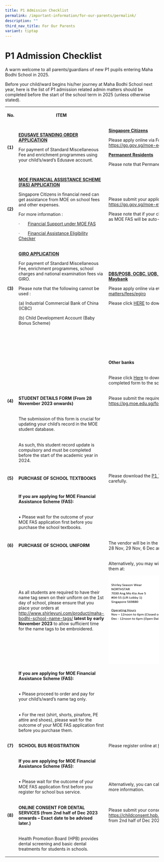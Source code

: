 ```yaml
---
title: P1 Admission Checklist
permalink: /important-information/for-our-parents/permalink/
description: ""
third_nav_title: For Our Parents
variant: tiptap
---
```

<h1><strong>P1 Admission Checklist</strong></h1>
<p>A warm welcome to all parents/guardians of new P1 pupils entering Maha
Bodhi School in 2025.</p>
<p>Before your child/ward begins his/her journey at Maha Bodhi School next
year, here is the list of P1 admission related admin matters should be
completed before the start of the school term in 2025 (unless otherwise
stated).</p>
<p></p>
<table style="minWidth: 75px">
<colgroup>
<col>
<col>
<col>
</colgroup>
<tbody>
<tr>
<th rowspan="1" colspan="1">
<p><strong>No.</strong>
</p>
</th>
<th rowspan="1" colspan="1">
<p><strong>ITEM</strong>
</p>
</th>
<th rowspan="1" colspan="1">
<p><strong>INSTRUCTIONS</strong>
</p>
</th>
</tr>
<tr>
<td rowspan="1" colspan="1">
<p><strong>(1)</strong>
</p>
</td>
<td rowspan="1" colspan="1">
<p><strong><u>EDUSAVE STANDING ORDER APPLICATION</u></strong>
</p>
<p>For payment of Standard Miscellaneous Fee and enrichment programmes using
your child’s/ward’s Edusave account.</p>
</td>
<td rowspan="1" colspan="1">
<p><strong><u>Singapore Citizens</u></strong>
</p>
<p>Please apply online via FormSG (SingPass login required) at <a href="https://go.gov.sg/moe-edusave-signup" rel="noopener noreferrer nofollow" target="_blank">https://go.gov.sg/moe-edusave-signup</a>
</p>
<p></p>
<p><strong><u>Permanent Residents</u></strong>
</p>
<p></p>
<p>Please note that Permanent Residents are not eligible for Edusave deduction</p>
</td>
</tr>
<tr>
<td rowspan="1" colspan="1">
<p><strong>(2)</strong>
</p>
</td>
<td rowspan="1" colspan="1">
<p><strong><u>MOE FINANCIAL ASSISTANCE SCHEME (FAS) APPLICATION</u></strong>
</p>
<p></p>
<p>Singapore Citizens in financial need can get assistance from MOE on school
fees and other expenses.</p>
<p></p>
<p>For more information :</p>
<p>·&nbsp;&nbsp;&nbsp;&nbsp;&nbsp;&nbsp; <a href="/files/MOE_FAS_Application_Form_2025.pdf" rel="noopener noreferrer nofollow" target="_blank"><u>Financial Support under MOE FAS</u></a>
</p>
<p>·&nbsp;&nbsp;&nbsp;&nbsp;&nbsp;&nbsp; <a href="https://www.moe.gov.sg/financial-matters/financial-assistance" rel="noopener nofollow" target="_blank">Financial Assistance Eligibility Checker</a>
</p>
</td>
<td rowspan="1" colspan="1">
<p>Please submit your application online (SingPass Login required) at <a href="https://form.gov.sg/64e2f8f73f582600139f54ac" rel="noopener noreferrer nofollow" target="_blank">https://go.gov.sg/moe-efas</a>
</p>
<p></p>
<p>Please note that if your child is a ComCare recipient, you do not need
to apply as MOE FAS will be auto-granted to ComCare beneficiaries.</p>
</td>
</tr>
<tr>
<td rowspan="1" colspan="1">
<p><strong>(3)</strong>
</p>
</td>
<td rowspan="1" colspan="1">
<p><strong><u>GIRO APPLICATION</u></strong>
</p>
<p></p>
<p>For payment of Standard Miscellaneous Fee, enrichment programmes, school
charges and national examination fees via GIRO.</p>
<p></p>
<p>Please note that the following cannot be used :</p>
<p>(a) Industrial Commercial Bank of China (ICBC)</p>
<p>(b) Child Development Account (Baby Bonus Scheme)</p>
<p></p>
</td>
<td rowspan="1" colspan="1">
<p><strong><u>DBS/POSB, OCBC, UOB, HSBC, Standard Chartered Bank, Bank of China, Maybank</u></strong>
</p>
<p></p>
<p>Please apply online via eGIRO at <a href="https://www.moe.gov.sg/financial-matters/fees/egiro" rel="noopener noreferrer nofollow" target="_blank">https://www.moe.gov.sg/financial-matters/fees/egiro</a>
</p>
<p></p>
<p>Please click <a href="/files/MOEEGIROUSERGUIDE.pdf" rel="noopener noreferrer nofollow" target="_blank">HERE</a>
<a href="/files/user%20guide%20for%20egiro%20application%20as%20at%204th%20sep%202023.pdf" rel="noopener noreferrer nofollow" target="_blank"></a>to download the eGIRO User Guide.</p>
</td>
</tr>
<tr>
<td rowspan="1" colspan="1">
<p></p>
</td>
<td rowspan="1" colspan="1">
<p></p>
</td>
<td rowspan="1" colspan="1">
<p></p>
</td>
</tr>
<tr>
<td rowspan="1" colspan="1">
<p></p>
</td>
<td rowspan="1" colspan="1">
<p></p>
</td>
<td rowspan="1" colspan="1">
<p></p>
</td>
</tr>
<tr>
<td rowspan="1" colspan="1">
<p></p>
</td>
<td rowspan="1" colspan="1">
<p></p>
<p></p>
</td>
<td rowspan="1" colspan="1">
<p></p>
</td>
</tr>
<tr>
<td rowspan="1" colspan="1">
<p></p>
</td>
<td rowspan="1" colspan="1">
<p></p>
</td>
<td rowspan="1" colspan="1">
<p></p>
</td>
</tr>
<tr>
<td rowspan="1" colspan="1">
<p></p>
</td>
<td rowspan="1" colspan="1">
<p></p>
</td>
<td rowspan="1" colspan="1">
<p><strong>Other banks</strong>
</p>
</td>
</tr>
<tr>
<td rowspan="1" colspan="1">
<p></p>
</td>
<td rowspan="1" colspan="1">
<p></p>
</td>
<td rowspan="1" colspan="1">
<p>Please click <a href="/files/to%20join%20giro%20with%20moe,%20bank%20account%20holder%20can%20use%20the%20following%20methods%20below.pdf" rel="noopener noreferrer nofollow" target="_blank">Here</a> to
download the GIRO application form and submit the completed form to the
school General Office (Mon to Fri 8am to 5pm).</p>
</td>
</tr>
<tr>
<td rowspan="1" colspan="1">
<p><strong>(4)</strong>
</p>
</td>
<td rowspan="1" colspan="1">
<p><strong>STUDENT DETAILS FORM (From 28 November 2023 onwards)</strong>
</p>
</td>
<td rowspan="1" colspan="1">
<p>Please submit the required details at (SingPass Login required) <a href="https://pg.moe.edu.sg/forms/sdf" rel="noopener noreferrer nofollow" target="_blank">https://pg.moe.edu.sg/forms/sdf</a> from
28 November 2023 onwards.</p>
</td>
</tr>
<tr>
<td rowspan="1" colspan="1">
<p></p>
</td>
<td rowspan="1" colspan="1">
<p>The submission of this form is crucial for updating your child’s record
in the MOE student database.</p>
</td>
<td rowspan="1" colspan="1">
<p></p>
</td>
</tr>
<tr>
<td rowspan="1" colspan="1">
<p></p>
</td>
<td rowspan="1" colspan="1">
<p>As such, this student record update is compulsory and must be completed
before the start of the academic year in 2024.</p>
</td>
<td rowspan="1" colspan="1">
<p></p>
</td>
</tr>
<tr>
<td rowspan="1" colspan="1">
<p><strong>(5)</strong>
</p>
</td>
<td rowspan="1" colspan="1">
<p><strong>PURCHASE OF SCHOOL TEXTBOOKS</strong>
</p>
</td>
<td rowspan="1" colspan="1">
<p>Please download the <a href="/files/2024%20p1%20school%20textbooks%20list.pdf" rel="noopener noreferrer nofollow" target="_blank">P1 Textbook List</a> and
read the ordering instructions carefully.</p>
</td>
</tr>
<tr>
<td rowspan="1" colspan="1">
<p></p>
</td>
<td rowspan="1" colspan="1">
<p><strong>If you are applying for MOE Financial Assistance Scheme (FAS):</strong>
</p>
</td>
<td rowspan="1" colspan="1">
<p></p>
</td>
</tr>
<tr>
<td rowspan="1" colspan="1">
<p></p>
</td>
<td rowspan="1" colspan="1">
<p>• Please wait for the outcome of your MOE FAS application first before
you purchase the school textbooks.</p>
</td>
<td rowspan="1" colspan="1">
<p></p>
</td>
</tr>
<tr>
<td rowspan="1" colspan="1">
<p><strong>(6)</strong>
</p>
</td>
<td rowspan="1" colspan="1">
<p><strong>PURCHASE OF SCHOOL UNIFORM</strong>
</p>
</td>
<td rowspan="1" colspan="1">
<p>The vendor will be in the school to sell school uniforms from 9am to 3pm
on 28 Nov, 29 Nov, 6 Dec and 11 Dec 2023.</p>
</td>
</tr>
<tr>
<td rowspan="1" colspan="1">
<p></p>
</td>
<td rowspan="1" colspan="1">
<p>As all students are required to have their name tag sewn on their uniform
on the 1st day of school, please ensure that you place your orders at
<a href="http://www.shirleyuni.com/product/maha-bodhi-school-name-tags/" rel="noopener noreferrer nofollow" target="_blank">http://www.shirleyuni.com/product/maha-bodhi-school-name-tags/</a> <strong>latest by early November 2023</strong> to
allow sufficient time for the name tags to be embroidered.</p>
</td>
<td rowspan="1" colspan="1">
<p>Alternatively, you may wish to purchase online at www.shirleyuni.com or
visit them at:</p>
<div class="isomer-image-wrapper">
<img style="width: 100%" height="auto" width="100%" alt="Shirley Season Address &amp; Operation Hours" src="/images/shirley%20season%20address%20&amp;%20operation%20hours.jpg">
</div>
</td>
</tr>
<tr>
<td rowspan="1" colspan="1">
<p></p>
</td>
<td rowspan="1" colspan="1">
<p><strong>If you are applying for MOE Financial Assistance Scheme (FAS):</strong>
</p>
</td>
<td rowspan="1" colspan="1">
<p></p>
</td>
</tr>
<tr>
<td rowspan="1" colspan="1">
<p></p>
</td>
<td rowspan="1" colspan="1">
<p>• Please proceed to order and pay for your child’s/ward’s name tag only.</p>
</td>
<td rowspan="1" colspan="1">
<p></p>
</td>
</tr>
<tr>
<td rowspan="1" colspan="1">
<p></p>
</td>
<td rowspan="1" colspan="1">
<p>• For the rest (shirt, shorts, pinafore, PE attire and shoes), please
wait for the outcome of your MOE FAS application first before you purchase
them.</p>
</td>
<td rowspan="1" colspan="1">
<p></p>
</td>
</tr>
<tr>
<td rowspan="1" colspan="1">
<p><strong>(7)</strong>
</p>
</td>
<td rowspan="1" colspan="1">
<p><strong>SCHOOL BUS REGISTRATION</strong>
</p>
</td>
<td rowspan="1" colspan="1">
<p>Please register online at <a href="https://docs.google.com/forms/d/e/1FAIpQLSeoHnH7vxE0-BMU_ixuLrWpSVXph42qqJZtcptBY_TNdMPuvQ/viewform" rel="noopener noreferrer nofollow" target="_blank">https://forms.gle/EriDn2Np1rHkfXn49</a>
</p>
</td>
</tr>
<tr>
<td rowspan="1" colspan="1">
<p></p>
</td>
<td rowspan="1" colspan="1">
<p><strong>If you are applying for MOE Financial Assistance Scheme (FAS):</strong>
</p>
</td>
<td rowspan="1" colspan="1">
<p></p>
</td>
</tr>
<tr>
<td rowspan="1" colspan="1">
<p></p>
</td>
<td rowspan="1" colspan="1">
<p>• Please wait for the outcome of your MOE FAS application first before
you register for school bus service.</p>
</td>
<td rowspan="1" colspan="1">
<p>Alternatively, you can call Ms Neo (8428 1061) or Mr Neo (6445 8088) for
more information.</p>
</td>
</tr>
<tr>
<td rowspan="1" colspan="1">
<p><strong>(8)</strong>
</p>
</td>
<td rowspan="1" colspan="1">
<p><strong>ONLINE CONSENT FOR DENTAL SERVICES</strong>  <strong>(from 2nd half of Dec 2023 onwards – Exact date to be advised later.)</strong>
</p>
</td>
<td rowspan="1" colspan="1">
<p>Please submit your consent online at (SingPass Login required) <a href="https://childconsent.hpb.gov.sg/ship/process/SHIP/OnlineChildConsentPortal" rel="noopener noreferrer nofollow" target="_blank">https://childconsent.hpb.gov.sg/ship/process/SHIP/OnlineChildConsentPortal</a> from
2nd half of Dec 2023 onwards – Exact date to be advised later.</p>
</td>
</tr>
<tr>
<td rowspan="1" colspan="1">
<p></p>
</td>
<td rowspan="1" colspan="1">
<p>Health Promotion Board (HPB) provides dental screening and basic dental
treatments for students in schools.</p>
</td>
<td rowspan="1" colspan="1">
<p></p>
</td>
</tr>
</tbody>
</table>
<p></p>